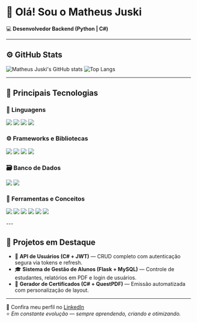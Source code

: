 # 👋 Olá! Sou o Matheus Juski  

💻 **Desenvolvedor Backend (Python | C#)**  

---

## ⚙️ GitHub Stats

![Matheus Juski's GitHub stats](https://github-readme-stats.vercel.app/api?username=MatheusJuski&show_icons=true&theme=midnight-purple&rank_icon=github)
![Top Langs](https://github-readme-stats.vercel.app/api/top-langs/?username=MatheusJuski&layout=compact&theme=midnight-purple)

---

## 🧠 Principais Tecnologias

### 💬 Linguagens
<p align="left">
  <img src="https://img.shields.io/badge/Python-3670A0?style=for-the-badge&logo=python&logoColor=ffdd54"/>
  <img src="https://img.shields.io/badge/C%23-239120?style=for-the-badge&logo=c-sharp&logoColor=white"/>
  <img src="https://img.shields.io/badge/JavaScript-F7DF1E?style=for-the-badge&logo=javascript&logoColor=black"/>
  <img src="https://img.shields.io/badge/TypeScript-007ACC?style=for-the-badge&logo=typescript&logoColor=white"/>
</p>

### ⚙️ Frameworks e Bibliotecas
<p align="left">
  <img src="https://img.shields.io/badge/Flask-000000?style=for-the-badge&logo=flask&logoColor=white"/>
  <img src="https://img.shields.io/badge/Node.js-339933?style=for-the-badge&logo=node.js&logoColor=white"/>
  <img src="https://img.shields.io/badge/TailwindCSS-38B2AC?style=for-the-badge&logo=tailwind-css&logoColor=white"/>
  <img src="https://img.shields.io/badge/Pandas-150458?style=for-the-badge&logo=pandas&logoColor=white"/>
</p>

### 🗃️ Banco de Dados
<p align="left">
  <img src="https://img.shields.io/badge/MySQL-4479A1?style=for-the-badge&logo=mysql&logoColor=white"/>
  <img src="https://img.shields.io/badge/SQLite-07405E?style=for-the-badge&logo=sqlite&logoColor=white"/>
</p>

### 🧩 Ferramentas e Conceitos
<p align="left">
  <img src="https://img.shields.io/badge/Git-F05033?style=for-the-badge&logo=git&logoColor=white"/>
  <img src="https://img.shields.io/badge/GitHub-181717?style=for-the-badge&logo=github&logoColor=white"/>
  <img src="https://img.shields.io/badge/Postman-FF6C37?style=for-the-badge&logo=postman&logoColor=white"/>
  <img src="https://img.shields.io/badge/JWT-000000?style=for-the-badge&logo=json-web-tokens&logoColor=white"/>
  <img src="https://img.shields.io/badge/POO-1E90FF?style=for-the-badge"/>
  <img src="https://img.shields.io/badge/API%20RESTful-228B22?style=for-the-badge"/>
</p>
---

## 🚀 Projetos em Destaque

- 🔐 **API de Usuários (C# + JWT)** — CRUD completo com autenticação segura via tokens e refresh.  
- 🎓 **Sistema de Gestão de Alunos (Flask + MySQL)** — Controle de estudantes, relatórios em PDF e login de usuários.  
- 🪪 **Gerador de Certificados (C# + QuestPDF)** — Emissão automatizada com personalização de layout.  

---

📍 Confira meu perfil no [LinkedIn](https://www.linkedin.com/in/matheus-juski-662b7a2ba)  
⭐ *Em constante evolução — sempre aprendendo, criando e otimizando.*
